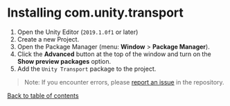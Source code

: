 # Installing com.unity.transport

1. Open the Unity Editor (`2019.1.0f1` or later)
2. Create a new Project.
3. Open the Package Manager (menu: **Window** > **Package Manager**).
4. Click the **Advanced** button at the top of the window and turn on the **Show preview packages** option.
5. Add the `Unity Transport` package to the project.

> Note: If you encounter errors, please [report an issue](https://github.com/Unity-Technologies/multiplayer/issues) in the repository.


[Back to table of contents](TableOfContents.md)

